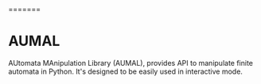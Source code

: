 =======
# AUMAL

AUtomata MAnipulation Library (AUMAL), provides API to manipulate finite automata in Python.
It's designed to be easily used in interactive mode.

